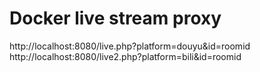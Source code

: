 # Docker live stream proxy

http://localhost:8080/live.php?platform=douyu&id=roomid
http://localhost:8080/live2.php?platform=bili&id=roomid